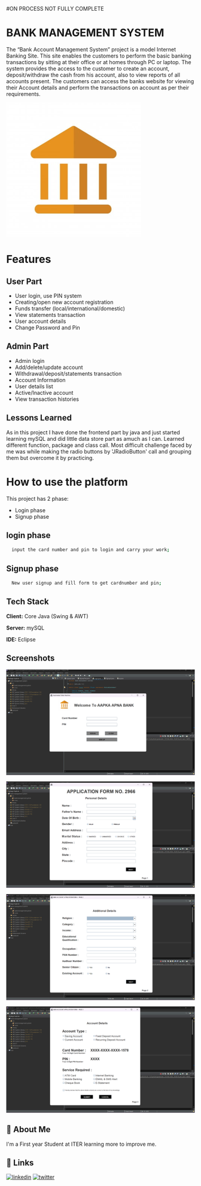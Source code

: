 #ON PROCESS NOT FULLY COMPLETE
# BANK MANAGEMENT SYSTEM


The “Bank Account Management System” project is a model Internet Banking Site. This site enables the customers to perform the basic banking transactions by sitting at their office or at homes through PC or laptop. The system provides the access to the customer to create an account, deposit/withdraw the cash from his account, also to view reports of all accounts present. The customers can access the banks website for viewing their Account details and perform the transactions on account as per their requirements.



![Logo](https://github.com/Pratik-k-sahoo/BankManagementSystem/blob/master/LOGO/logo.jpg)


# Features
## User Part
- User login, use PIN system 
- Creating/open new account registration
- Funds transfer (local/international/domestic)
- View statements transaction 
- User account details 
- Change Password and Pin

## Admin Part
- Admin login 
- Add/delete/update account 
- Withdrawal/deposit/statements transaction 
- Account Information 
- User details list 
- Active/Inactive account 
- View transaction histories



## Lessons Learned

As in this project I have done the frontend part by java and just started learning mySQL and did little data store part as amuch as I can. Learned different function, package and class call. Most difficult challenge faced by me was while making the radio buttons by 'JRadioButton' call and grouping them but overcome it by practicing.


#  How to use the platform

This project has 2 phase:
- Login phase
- Signup phase

## login phase
```bash
  input the card number and pin to login and carry your work;
```
## Signup phase
```bash
  New user signup and fill form to get cardnumber and pin;
```
    
## Tech Stack

**Client:**  Core Java (Swing & AWT)

**Server:** mySQL

**IDE:** Eclipse


## Screenshots

![App Screenshot](https://github.com/Pratik-k-sahoo/BankManagementSystem/blob/master/ScreenShots/Screenshot_20230219_105031.png)

![App Screenshot](https://github.com/Pratik-k-sahoo/BankManagementSystem/blob/master/ScreenShots/Screenshot_20230219_105053.png)

![App Screenshot](https://github.com/Pratik-k-sahoo/BankManagementSystem/blob/master/ScreenShots/Screenshot_20230219_105137.png)

![App Screenshot](https://github.com/Pratik-k-sahoo/BankManagementSystem/blob/master/ScreenShots/Screenshot_20230219_105208.png)


## 🚀 About Me
I'm a First year Student at ITER learning more to improve me.


## 🔗 Links

[![linkedin](https://img.shields.io/badge/linkedin-0A66C2?style=for-the-badge&logo=linkedin&logoColor=white)](https://www.linkedin.com/in/pratik-sahoo-325982121)
[![twitter](https://img.shields.io/badge/twitter-1DA1F2?style=for-the-badge&logo=twitter&logoColor=white)](https://twitter.com/Pratiksahoo2002?t=Ncuxl2EpMZIhgY57CbFMow&s=35)

